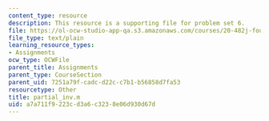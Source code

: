 ```yaml
---
content_type: resource
description: This resource is a supporting file for problem set 6.
file: https://ol-ocw-studio-app-qa.s3.amazonaws.com/courses/20-482j-foundations-of-algorithms-and-computational-techniques-in-systems-biology-spring-2006/a7a711f9223cd3a6c3238e06d930d67d_partial_inv.m
file_type: text/plain
learning_resource_types:
- Assignments
ocw_type: OCWFile
parent_title: Assignments
parent_type: CourseSection
parent_uid: 7251a79f-cadc-d22c-c7b1-b56858d7fa53
resourcetype: Other
title: partial_inv.m
uid: a7a711f9-223c-d3a6-c323-8e06d930d67d
---
```

